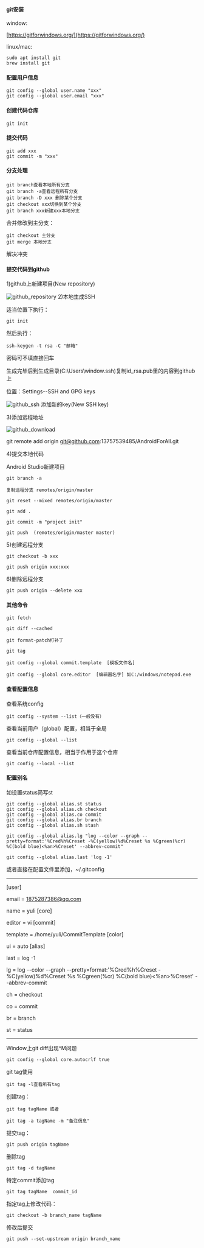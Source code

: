 #### git安装

window:

[https://gitforwindows.org/](https://gitforwindows.org/)

linux/mac:
```
sudo apt install git
brew install git
```
#### 配置用户信息
```
git config --global user.name "xxx"
git config --global user.email "xxx"
```
#### 创建代码仓库
```
git init
```
#### 提交代码
```
git add xxx
git commit -m "xxx"
```
#### 分支处理
```
git branch查看本地所有分支
git branch -a查看远程所有分支
git branch -D xxx 删除某个分支
git checkout xxx切换到某个分支
git branch xxx新建xxx本地分支
```
合并修改到主分支：
```
git checkout 主分支
git merge 本地分支
```
解决冲突

#### 提交代码到github

1)github上新建项目(New repository)

![github_repository](img/github_repository.png)
2)本地生成SSH

适当位置下执行：
```
git init
```
然后执行：
```
ssh-keygen -t rsa -C "邮箱"
```
密码可不填直接回车

生成完毕后到生成目录(C:\Users\window\.ssh)复制id_rsa.pub里的内容到github上

位置：Settings--SSH and GPG keys

![github_ssh](img/github_ssh.png)
添加新的key(New SSH key)

3)添加远程地址

![github_download](img/github_download.png)

git remote add origin git@github.com:13757539485/AndroidForAll.git

4)提交本地代码

Android Studio新建项目
```
git branch -a

复制远程分支 remotes/origin/master

git reset --mixed remotes/origin/master

git add .

git commit -m "project init"

git push  (remotes/origin/master master)
```
5)创建远程分支
```
git checkout -b xxx

git push origin xxx:xxx
```
6)删除远程分支
```
git push origin --delete xxx
```
#### 其他命令
```
git fetch

git diff --cached

git format-patch打补丁

git tag

git config --global commit.template  [模板文件名]

git config --global core.editor  [编辑器名字] 如C:/windows/notepad.exe
```
#### 查看配置信息

查看系统config
```
git config --system --list（一般没有）
```
查看当前用户（global）配置，相当于全局
```
git config --global --list
```
查看当前仓库配置信息，相当于作用于这个仓库
```
git config --local --list
```
#### 配置别名

如设置status简写st
```
git config --global alias.st status
git config --global alias.ch checkout
git config --global alias.co commit
git config --global alias.br branch
git config --global alias.sh stash

git config --global alias.lg "log --color --graph --pretty=format:'%Cred%h%Creset -%C(yellow)%d%Creset %s %Cgreen(%cr) %C(bold blue)<%an>%Creset' --abbrev-commit"

git config --global alias.last 'log -1'
```
或者直接在配置文件里添加，~/.gitconfig

---

[user]

email = 1875287386@qq.com

name = yuli
[core]

editor = vi
[commit]

template = /home/yuli/CommitTemplate
[color]

ui = auto
[alias]

last = log -1

lg = log --color --graph --pretty=format:'%Cred%h%Creset -%C(yellow)%d%Creset %s %Cgreen(%cr) %C(bold blue)<%an>%Creset' --abbrev-commit

ch = checkout

co = commit

br = branch

st = status

---

Window上git diff出现^M问题
```
git config --global core.autocrlf true
```
git tag使用
```
git tag -l查看所有tag
```
创建tag：
```
git tag tagName 或者

git tag -a tagName -m "备注信息"
```
提交tag：
```
git push origin tagName
```
删除tag
```
git tag -d tagName
```
特定commit添加tag
```
git tag tagName  commit_id
```
指定tag上修改代码：
```
git checkout -b branch_name tagName
```
修改后提交
```
git push --set-upstream origin branch_name
```